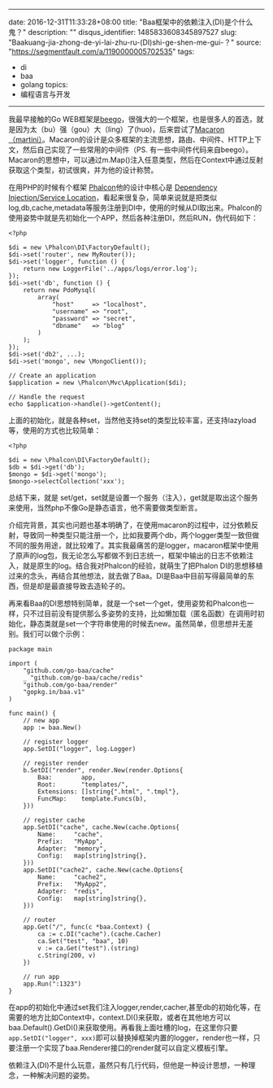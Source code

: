 
---
date: 2016-12-31T11:33:28+08:00
title: "Baa框架中的依赖注入(DI)是个什么鬼？"
description: ""
disqus_identifier: 1485833608345897527
slug: "Baakuang-jia-zhong-de-yi-lai-zhu-ru-(DI)shi-ge-shen-me-gui-？"
source: "https://segmentfault.com/a/1190000005702535"
tags: 
- di 
- baa 
- golang 
topics:
- 编程语言与开发
---

我最早接触的Go
WEB框架是[beego](http://beego.me/)，很强大的一个框架，也是很多人的首选，就是因为太（bu）强（gou）大（ling）了(huo)，后来尝试了[Macaron（martini）](https://go-macaron.com/)。Macaron的设计是众多框架的主流思想，路由、中间件、HTTP上下文，然后自己实现了一些常用的中间件（PS.
有一些中间件代码来自beego）。Macaron的思想中，可以通过m.Map()注入任意类型，然后在Context中通过反射获取这个类型，初试很爽，并为他的设计称赞。

在用PHP的时候有个框架 [Phalcon](https://phalconphp.com/)他的设计中核心是
[Dependency Injection/Service
Location](https://docs.phalconphp.com/en/latest/reference/di.html)，看起来很复杂，简单来说就是把类似log,db,cache,metadata等服务注册到DI中，使用的时候从DI取出来。Phalcon的使用姿势中就是先初始化一个APP，然后各种注册DI，然后RUN，伪代码如下：

    <?php

    $di = new \Phalcon\DI\FactoryDefault();
    $di->set('router', new MyRouter());
    $di->set('logger', function () {
        return new LoggerFile('../apps/logs/error.log');
    });
    $di->set('db', function () {
        return new PdoMysql(
            array(
                "host"     => "localhost",
                "username" => "root",
                "password" => "secret",
                "dbname"   => "blog"
            )
        );
    });
    $di->set('db2', ...);
    $di->set('mongo', new \MongoClient());

    // Create an application
    $application = new \Phalcon\Mvc\Application($di);

    // Handle the request
    echo $application->handle()->getContent();

上面的初始化，就是各种set，当然他支持set的类型比较丰富，还支持lazyload等，使用的方式也比较简单：

    <?php

    $di = new \Phalcon\DI\FactoryDefault();
    $db = $di->get('db');
    $mongo = $di->get('mongo');
    $mongo->selectCollection('xxx');

总结下来，就是
set/get，set就是设置一个服务（注入），get就是取出这个服务来使用，当然php不像Go是静态语言，他不需要做类型断言。

介绍完背景，其实也问题也基本明确了，在使用macaron的过程中，过分依赖反射，导致同一种类型只能注册一个，比如我要两个db，两个logger类型一致但做不同的服务用途，就比较难了。其实我最痛苦的是logger，macaron框架中使用了原声的log包，我无论怎么写都做不到日志统一，框架中输出的日志不依赖注入，就是原生的log。结合我对Phalcon的经验，就萌生了把Phalon
DI的思想移植过来的念头，再结合其他想法，就去做了Baa。DI是Baa中目前写得最简单的东西，但是却是最直接导致去造轮子的。

再来看Baa的DI思想特别简单，就是一个set一个get，使用姿势和Phalcon也一样，只不过目前没有提供那么多姿势的支持，比如懒加载（匿名函数）在调用时初始化，静态类就是set一个字符串使用的时候去new。虽然简单，但思想并无差别。我们可以做个示例：

    package main

    import (
        "github.com/go-baa/cache"
        _ "github.com/go-baa/cache/redis"
        "github.com/go-baa/render"
        "gopkg.in/baa.v1"
    )

    func main() {
        // new app
        app := baa.New()
        
        // register logger
        app.SetDI("logger", log.Logger)
        
        // register render
        b.SetDI("render", render.New(render.Options{
            Baa:        app,
            Root:       "templates/",
            Extensions: []string{".html", ".tmpl"},
            FuncMap:    template.Funcs(b),
        }))

        // register cache
        app.SetDI("cache", cache.New(cache.Options{
            Name:     "cache",
            Prefix:   "MyApp",
            Adapter:  "memory",
            Config:   map[string]string{},
        }))
        app.SetDI("cache2", cache.New(cache.Options{
            Name:     "cache2",
            Prefix:   "MyApp2",
            Adapter:  "redis",
            Config:   map[string]string{},
        }))

        // router
        app.Get("/", func(c *baa.Context) {
            ca := c.DI("cache").(cache.Cacher)
            ca.Set("test", "baa", 10)
            v := ca.Get("test").(string)
            c.String(200, v)
        })

        // run app
        app.Run(":1323")
    }

在app的初始化中通过set我们注入logger,render,cacher,甚至db的初始化等，在需要的地方比如Context中，context.DI()来获取，或者在其他地方可以
baa.Default().GetDI()来获取使用。再看我上面吐槽的log，在这里你只要`app.SetDI("logger", xxx)`即可以替换掉框架内置的logger，render也一样，只要注册一个实现了baa.Renderer接口的render就可以自定义模板引擎。

依赖注入(DI)不是什么玩意，虽然只有几行代码，但他是一种设计思想，一种理念，一种解决问题的姿势。

